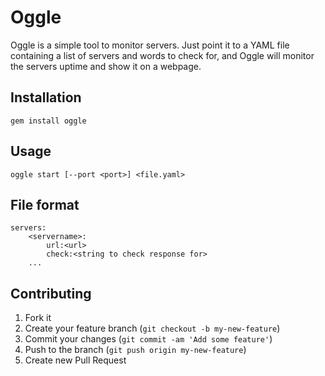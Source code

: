 # Oggle

Oggle is a simple tool to monitor servers. Just point it to a YAML file containing a list of servers and words to check for, and Oggle will monitor the servers uptime and show it on a webpage.

## Installation

	gem install oggle


## Usage

	oggle start [--port <port>] <file.yaml> 

## File format

	servers:
		<servername>:
			url:<url>
			check:<string to check response for>
		...

## Contributing

1. Fork it
2. Create your feature branch (`git checkout -b my-new-feature`)
3. Commit your changes (`git commit -am 'Add some feature'`)
4. Push to the branch (`git push origin my-new-feature`)
5. Create new Pull Request
